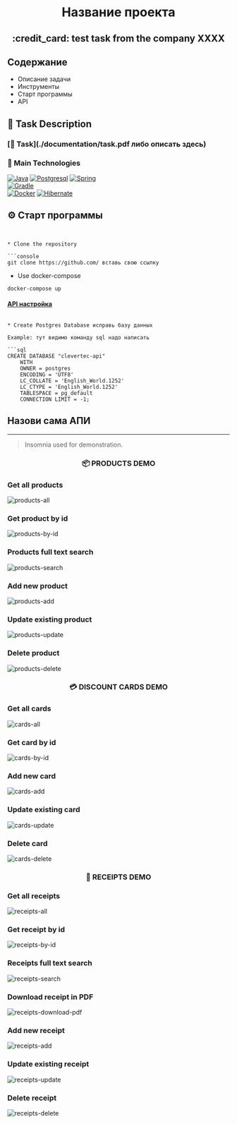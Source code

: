 <h1 align="center">Название проекта</h1>
<h2 align="center">:credit_card: test task from the company XXXX</h2>


## Содержание 
* Описание задачи
* Инструменты
* Старт программы
* API


## 📄 Task Description

### [📝 Task](./documentation/task.pdf либо описать здесь) 

### 📝 Main Technologies

 [![Java](https://img.shields.io/badge/java-%23ED8B00.svg?style=for-the-badge&logo=java&logoColor=white)](https://dev.java/) [![Postgresql](https://img.shields.io/badge/postgres-%23316192.svg?style=for-the-badge&logo=postgresql&logoColor=white)](https://www.postgresql.org/) [![Spring](https://img.shields.io/badge/spring-%236DB33F.svg?style=for-the-badge&logo=spring&logoColor=white)](https://spring.io/)          
                                                                       [![Gradle](https://img.shields.io/badge/Gradle-02303A.svg?style=for-the-badge&logo=Gradle&logoColor=white)](https://gradle.org/)                                                                        
 [![Docker](https://img.shields.io/badge/docker-%230db7ed.svg?style=for-the-badge&logo=docker&logoColor=white)](https://www.docker.com/)
 	[![Hibernate](https://img.shields.io/badge/hibernate-logo.svg?style=for-the-badge&logo=hibernate&logoColor=white )](https://hibernate.org//)
	

## ⚙️ Старт программы
```


* Clone the repository

```console
git clone https://github.com/ вставь свою ссылку
```

* Use docker-compose

```console
docker-compose up
```

#### <strong><a href="#-api-usage">API настройка </a></strong>

```

* Create Postgres Database исправь базу данных

Example: тут видимо команду sql надо написать

```sql
CREATE DATABASE "clevertec-api"
    WITH
    OWNER = postgres
    ENCODING = 'UTF8'
    LC_COLLATE = 'English_World.1252'
    LC_CTYPE = 'English_World.1252'
    TABLESPACE = pg_default
    CONNECTION LIMIT = -1;
```
## Назови сама АПИ 

---

> Insomnia used for demonstration.
<h3 align="center">📦 PRODUCTS DEMO</h2>

### Get all products

![products-all](./documentation/images/demo/products-get-all.png)

### Get product by id

![products-by-id](./documentation/images/demo/products-get-by-id.png)

### Products full text search

![products-search](./documentation/images/demo/products-search.png)

### Add new product

![products-add](./documentation/images/demo/products-add.png)

### Update existing product

![products-update](./documentation/images/demo/products-update.png)

### Delete product

![products-delete](./documentation/images/demo/products-delete.png)

<h3 align="center">💳 DISCOUNT CARDS DEMO</h2>

### Get all cards

![cards-all](./documentation/images/demo/cards-get-all.png)

### Get card by id

![cards-by-id](./documentation/images/demo/cards-get-by-id.png)

### Add new card

![cards-add](./documentation/images/demo/cards-add.png)

### Update existing card

![cards-update](./documentation/images/demo/cards-update.png)

### Delete card

![cards-delete](./documentation/images/demo/cards-delete.png)

<h3 align="center">🧾 RECEIPTS DEMO</h2>

### Get all receipts

![receipts-all](./documentation/images/demo/receipts-get-all.png)

### Get receipt by id

![receipts-by-id](./documentation/images/demo/receipts-get-by-id.png)

### Receipts full text search

![receipts-search](./documentation/images/demo/receipts-search.png)

### Download receipt in PDF
![receipts-download-pdf](./documentation/images/demo/receipts-download-pdf.png)

### Add new receipt

![receipts-add](./documentation/images/demo/receipts-add.png)

### Update existing receipt

![receipts-update](./documentation/images/demo/receipts-update.png)

### Delete receipt

![receipts-delete](./documentation/images/demo/receipts-delete.png)
